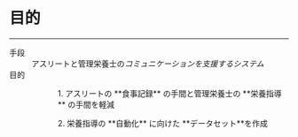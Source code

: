 <!--
- アスリートの食事記録の手間と管理栄養士の栄養指導の手間を軽減する
- 栄養指導の自動化に向けたデータセット作り
-->

<!-- transition: flip -->

# 目的

---

<dl class="p90">
  <dt>手段</dt>
  <dd>アスリートと管理栄養士の<em>コミュニケーションを支援するシステム</em></dd>
  <dt>目的</dt>
  <dd>
    <ul>
      <ol><p>1. アスリートの **食事記録** の手間と管理栄養士の **栄養指導** の手間を軽減</p></ol>
      <ol><p>2. 栄養指導の **自動化** に向けた **データセット**を作成</p></ol>
    </ul>
  </dd>
</dl>
